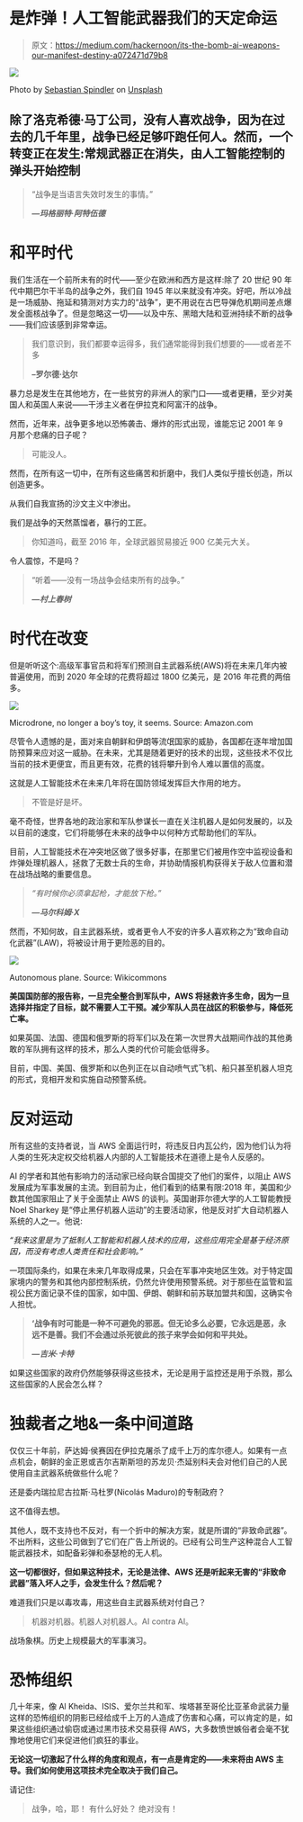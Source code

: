 # 是炸弹！人工智能武器我们的天定命运

> 原文：<https://medium.com/hackernoon/its-the-bomb-ai-weapons-our-manifest-destiny-a072471d79b8>

![](img/2e4f9d2aea2908925ae765a822a4e1c8.png)

Photo by [Sebastian Spindler](https://unsplash.com/photos/yJygeDcirWI?utm_source=unsplash&utm_medium=referral&utm_content=creditCopyText) on [Unsplash](https://unsplash.com/search/photos/collage-bomb?utm_source=unsplash&utm_medium=referral&utm_content=creditCopyText)

## 除了洛克希德·马丁公司，没有人喜欢战争，因为在过去的几千年里，战争已经足够吓跑任何人。然而，一个转变正在发生:常规武器正在消失，由人工智能控制的弹头开始控制

> “战争是当语言失效时发生的事情。”
> 
> ***—玛格丽特·阿特伍德***

# 和平时代

我们生活在一个前所未有的时代——至少在欧洲和西方是这样:除了 20 世纪 90 年代中期巴尔干半岛的战争之外，我们自 1945 年以来就没有冲突。好吧，所以冷战是一场威胁、拖延和猜测对方实力的“战争”，更不用说在古巴导弹危机期间差点爆发全面核战争了。但是忽略这一切——以及中东、黑暗大陆和亚洲持续不断的战争——我们应该感到非常幸运。

> 我们意识到，我们都要幸运得多，我们通常能得到我们想要的——或者差不多
> 
> **–罗尔德·达尔**

暴力总是发生在其他地方，在一些贫穷的非洲人的家门口——或者更糟，至少对美国人和英国人来说——干涉主义者在伊拉克和阿富汗的战争。

然而，近年来，战争更多地以恐怖袭击、爆炸的形式出现，谁能忘记 2001 年 9 月那个悲痛的日子呢？

> 可能没人。

然而，在所有这一切中，在所有这些痛苦和折磨中，我们人类似乎擅长创造，所以创造更多。

从我们自我宣扬的沙文主义中渗出。

我们是战争的天然蒸馏者，暴行的工匠。

> 你知道吗，截至 2016 年，全球武器贸易接近 900 亿美元大关。

令人震惊，不是吗？

> “听着——没有一场战争会结束所有的战争。”
> 
> ***—村上春树***

# 时代在改变

但是听听这个:高级军事官员和将军们预测自主武器系统(AWS)将在未来几年内被普遍使用，而到 2020 年全球的花费将超过 1800 亿美元，是 2016 年花费的两倍多。

![](img/b988645694149a26657261e7d73f3edb.png)

Microdrone, no longer a boy’s toy, it seems. Source: Amazon.com

尽管令人遗憾的是，面对来自朝鲜和伊朗等流氓国家的威胁，各国都在逐年增加国防预算来应对这一威胁。在未来，尤其是随着更好的技术的出现，这些技术不仅比当前的技术更便宜，而且更有效，花费的钱将攀升到令人难以置信的高度。

这就是人工智能技术在未来几年将在国防领域发挥巨大作用的地方。

> 不管是好是坏。

毫不奇怪，世界各地的政治家和军队参谋长一直在关注机器人是如何发展的，以及以目前的速度，它们将能够在未来的战争中以何种方式帮助他们的军队。

目前，人工智能技术在冲突地区做了很多好事，在那里它们被用作空中监视设备和炸弹处理机器人，拯救了无数士兵的生命，并协助情报机构获得关于敌人位置和潜在战场战略的重要信息。

> *“有时候你必须拿起枪，才能放下枪。”*
> 
> ***—马尔科姆·Ⅹ***

然而，不知何故，自主武器系统，或者更令人不安的许多人喜欢称之为“致命自动化武器”(LAW)，将被设计用于更险恶的目的。

![](img/d00507c5661dd130a4fecd2dab226cbe.png)

Autonomous plane. Source: Wikicommons

**美国国防部的报告称，一旦完全整合到军队中，AWS 将拯救许多生命，因为一旦选择并指定了目标，就不需要人工干预。减少军队人员在战区的积极参与，降低死亡率。**

如果英国、法国、德国和俄罗斯的将军们以及在第一次世界大战期间作战的其他勇敢的军队拥有这样的技术，那么人类的代价可能会低得多。

目前，中国、美国、俄罗斯和以色列正在以自动喷气式飞机、船只甚至机器人坦克的形式，竞相开发和实施自动预警系统。

# 反对运动

所有这些的支持者说，当 AWS 全面运行时，将违反日内瓦公约，因为他们认为将人类的生死决定权交给机器人内部的人工智能技术在道德上是令人反感的。

AI 的学者和其他有影响力的活动家已经向联合国提交了他们的案件，以阻止 AWS 发展成为军事发展的主流。到目前为止，他们看到的结果有限:2018 年，美国和少数其他国家阻止了关于全面禁止 AWS 的谈判。英国谢菲尔德大学的人工智能教授 Noel Sharkey 是“停止黑仔机器人运动”的主要活动家，他是反对扩大自动机器人系统的人之一。他说:

*“我来这里是为了抵制人工智能和机器人技术的应用，这些应用完全是基于经济原因，而没有考虑人类责任和社会影响。”*

一项国际条约，如果在未来几年取得成果，只会在军事冲突地区生效。对于特定国家境内的警务和其他内部控制系统，仍然允许使用预警系统。对于那些在监管和监视公民方面记录不佳的国家，如中国、伊朗、朝鲜和前苏联加盟共和国，这确实令人担忧。

> **‘战争有时可能是一种不可避免的邪恶。但无论多么必要，它永远是恶，永远不是善。我们不会通过杀死彼此的孩子来学会如何和平共处。**
> 
> ***—吉米·卡特***

如果这些国家的政府仍然能够获得这些技术，无论是用于监控还是用于杀戮，那么这些国家的人民会怎么样？

# 独裁者之地&一条中间道路

仅仅三十年前，萨达姆·侯赛因在伊拉克屠杀了成千上万的库尔德人。如果有一点点机会，朝鲜的金正恩或吉尔吉斯斯坦的苏龙贝·杰延别科夫会对他们自己的人民使用自主武器系统做些什么呢？

还是委内瑞拉尼古拉斯·马杜罗(Nicolás Maduro)的专制政府？

这不值得去想。

其他人，既不支持也不反对，有一个折中的解决方案，就是所谓的“非致命武器”。不出所料，这些公司做到了它们在广告上所说的。已经有公司生产这种混合人工智能武器技术，如配备彩弹和泰瑟枪的无人机。

**这一切都很好，但如果这种技术，无论是法律、AWS 还是听起来无害的“非致命武器”落入坏人之手，会发生什么？然后呢？**

难道我们只是以毒攻毒，用这些自主武器系统对付自己？

> 机器对机器。机器人对机器人。AI contra AI。

战场象棋。历史上规模最大的军事演习。

# 恐怖组织

几十年来，像 Al Kheida、ISIS、爱尔兰共和军、埃塔甚至哥伦比亚革命武装力量这样的恐怖组织的阴影已经给成千上万的人造成了伤害和心痛，可以肯定的是，如果这些组织通过偷窃或通过黑市技术交易获得 AWS，大多数愤世嫉俗者会毫不犹豫地使用它们来促进他们疯狂的事业。

**无论这一切激起了什么样的角度和观点，有一点是肯定的——未来将由 AWS 主导。我们如何使用这项技术完全取决于我们自己。**

请记住:

> 战争，哈，耶！
> 有什么好处？
> 绝对没有！